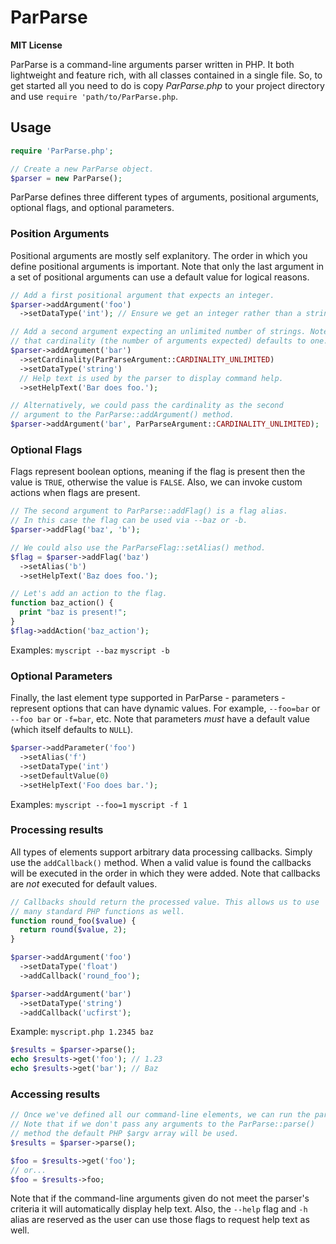 ParParse
========

**MIT License**

ParParse is a command-line arguments parser written in PHP. It both
lightweight and feature rich, with all classes contained in a single file.
So, to get started all you need to do is copy _ParParse.php_ to your
project directory and use `require 'path/to/ParParse.php`.

Usage
-----

```php
require 'ParParse.php';

// Create a new ParParse object.
$parser = new ParParse();
```

ParParse defines three different types of arguments, positional arguments,
optional flags, and optional parameters.

### Position Arguments
Positional arguments are mostly self explanitory. The order in which you
define positional arguments is important. Note that only the last argument
in a set of positional arguments can use a default value for logical reasons.

```php
// Add a first positional argument that expects an integer.
$parser->addArgument('foo')
  ->setDataType('int'); // Ensure we get an integer rather than a string.

// Add a second argument expecting an unlimited number of strings. Note
// that cardinality (the number of arguments expected) defaults to one.
$parser->addArgument('bar')
  ->setCardinality(ParParseArgument::CARDINALITY_UNLIMITED)
  ->setDataType('string')
  // Help text is used by the parser to display command help.
  ->setHelpText('Bar does foo.');

// Alternatively, we could pass the cardinality as the second
// argument to the ParParse::addArgument() method.
$parser->addArgument('bar', ParParseArgument::CARDINALITY_UNLIMITED);
```

### Optional Flags
Flags represent boolean options, meaning if the flag is present then
the value is `TRUE`, otherwise the value is `FALSE`. Also, we can invoke
custom actions when flags are present.

```php
// The second argument to ParParse::addFlag() is a flag alias.
// In this case the flag can be used via --baz or -b.
$parser->addFlag('baz', 'b');

// We could also use the ParParseFlag::setAlias() method.
$flag = $parser->addFlag('baz')
  ->setAlias('b')
  ->setHelpText('Baz does foo.');

// Let's add an action to the flag.
function baz_action() {
  print "baz is present!";
}
$flag->addAction('baz_action');
```

Examples: `myscript --baz` `myscript -b`

### Optional Parameters
Finally, the last element type supported in ParParse - parameters - represent
options that can have dynamic values. For example, `--foo=bar` or `--foo bar`
or `-f=bar`, etc. Note that parameters *must* have a default value (which
itself defaults to `NULL`).

```php
$parser->addParameter('foo')
  ->setAlias('f')
  ->setDataType('int')
  ->setDefaultValue(0)
  ->setHelpText('Foo does bar.');
```

Examples: `myscript --foo=1` `myscript -f 1`

### Processing results
All types of elements support arbitrary data processing callbacks.
Simply use the `addCallback()` method. When a valid value is found the
callbacks will be executed in the order in which they were added. Note
that callbacks are *not* executed for default values.

```php
// Callbacks should return the processed value. This allows us to use
// many standard PHP functions as well.
function round_foo($value) {
  return round($value, 2);
}

$parser->addArgument('foo')
  ->setDataType('float')
  ->addCallback('round_foo');

$parser->addArgument('bar')
  ->setDataType('string')
  ->addCallback('ucfirst');
```

Example: `myscript.php 1.2345 baz`

```php
$results = $parser->parse();
echo $results->get('foo'); // 1.23
echo $results->get('bar'); // Baz
```

### Accessing results

```php
// Once we've defined all our command-line elements, we can run the parser.
// Note that if we don't pass any arguments to the ParParse::parse()
// method the default PHP $argv array will be used.
$results = $parser->parse();

$foo = $results->get('foo');
// or...
$foo = $results->foo;
```

Note that if the command-line arguments given do not meet the parser's
criteria it will automatically display help text. Also, the `--help`
flag and `-h` alias are reserved as the user can use those flags to
request help text as well.
